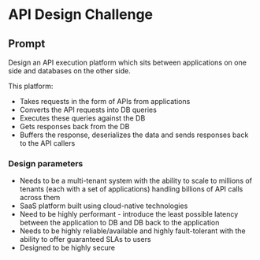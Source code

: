 # API Design Challenge

## Prompt

Design an API execution platform which sits between applications on one side and databases on the other side.
 
This platform:
- Takes requests in the form of APIs from applications
- Converts the API requests into DB queries
- Executes these queries against the DB
- Gets responses back from the DB
- Buffers the response, deserializes the data and sends responses back to the API callers
 
### Design parameters

- Needs to be a multi-tenant system with the ability to scale to millions of tenants (each with a set of applications) handling billions of API calls across them
- SaaS platform built using cloud-native technologies
- Need to be highly performant - introduce the least possible latency between the application to DB and DB back to the application
- Needs to be highly reliable/available and highly fault-tolerant with the ability to offer guaranteed SLAs to users
- Designed to be highly secure
